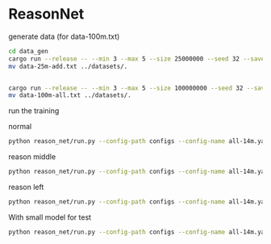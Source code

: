 # ReasonNet


generate data (for data-100m.txt)

```bash
cd data_gen
cargo run --release -- --min 3 --max 5 --size 25000000 --seed 32 --save-file-path data-25m-add.txt
mv data-25m-add.txt ../datasets/.


cargo run --release -- --min 3 --max 5 --size 100000000 --seed 32 --save-file-path data-100m-all.txt
mv data-100m-all.txt ../datasets/.

```


run the training


normal 

```bash
python reason_net/run.py --config-path configs --config-name all-14m.yaml
```


reason middle

```bash
python reason_net/run.py --config-path configs --config-name all-14m.yaml reason_mode=true 
```


reason left 
```bash
python reason_net/run.py --config-path configs --config-name all-14m.yaml reason_mode=true +data.reason.reason_token_pos="left" 
```


With small model for test

```bash
python reason_net/run.py --config-path configs --config-name all-14m.yaml module/model=910K
```